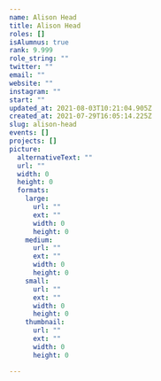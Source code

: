 ```yaml
---
name: Alison Head
title: Alison Head
roles: []
isAlumnus: true
rank: 9.999
role_string: ""
twitter: ""
email: ""
website: ""
instagram: ""
start: ""
updated_at: 2021-08-03T10:21:04.905Z
created_at: 2021-07-29T16:05:14.225Z
slug: alison-head
events: []
projects: []
picture:
  alternativeText: ""
  url: ""
  width: 0
  height: 0
  formats:
    large:
      url: ""
      ext: ""
      width: 0
      height: 0
    medium:
      url: ""
      ext: ""
      width: 0
      height: 0
    small:
      url: ""
      ext: ""
      width: 0
      height: 0
    thumbnail:
      url: ""
      ext: ""
      width: 0
      height: 0

---
```

